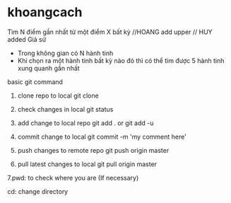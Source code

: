 # khoangcach
Tìm N điểm gần nhất từ một điểm X bất kỳ
//HOANG add 
upper
// HUY added
Giả sử 
- Trong không gian có N hành tinh
- Khi chọn ra một hành tinh bất kỳ nào đó thì có thể tìm được 5 hành tinh xung quanh gần nhất


basic git command

1. clone repo to local
git clone 

2. check changes in local
git status

3. add change to local repo
git add .
or
git add -u

4. commit change to local
git commit -m 'my comment here'

5. push changes to remote repo
git push origin master

6. pull latest changes to local
git pull origin master

7.pwd: to check where you are (If necessary)

cd: change directory
